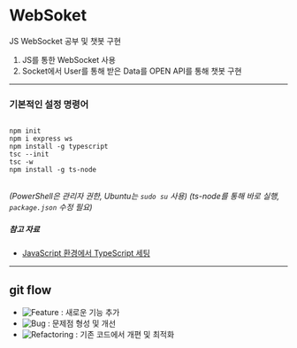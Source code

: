 # WebSoket
JS WebSocket 공부 및 챗봇 구현

1. JS를 통한 WebSocket 사용
2. Socket에서 User를 통해 받은 Data를 OPEN API를 통해 챗봇 구현

____

### 기본적인 설정 명령어
<pre>
<code>
npm init
npm i express ws
npm install -g typescript
tsc --init
tsc -w
npm install -g ts-node
</code>
</pre>

*(PowerShell은 관리자 권한, Ubuntu는 `sudo su` 사용)*
*(ts-node를 통해 바로 실행, `package.json` 수정 필요)*

##### 참고 자료
- [JavaScript 환경에서 TypeScript 세팅](https://velog.io/@boorook/JavaScript-%ED%99%98%EA%B2%BD%EC%97%90%EC%84%9C-TypeScript-%EC%84%B8%ED%8C%85)
____

## git flow
- ![Feature](https://img.shields.io/badge/feature-4CAF50?style=flat-square&logoColor=white) : 새로운 기능 추가  
- ![Bug](https://img.shields.io/badge/bug-F44336?style=flat-square&logoColor=white) : 문제점 형성 및 개선  
- ![Refactoring](https://img.shields.io/badge/refactoring-FF9800?style=flat-square&logoColor=white) : 기존 코드에서 개편 및 최적화  




